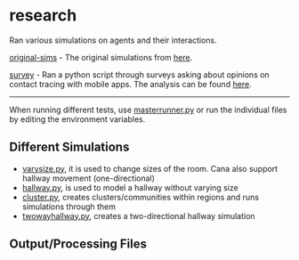 # research

Ran various simulations on agents and their interactions. 

[original-sims](https://github.com/charlestang06/research/tree/master/original-sims) - The original simulations from [here](http://motion.cs.umn.edu/PowerLaw/). 

[survey](https://github.com/charlestang06/research/tree/master/survey) - Ran a python script through surveys asking about opinions on contact tracing with mobile apps. The analysis can be found [here](https://docs.google.com/presentation/d/1BWw-zQXjyHDgzfu--fYldN2brBmKCCQk_ppXGwmYLWQ/edit?usp=sharing).

---

When running different tests, use [masterrunner.py](https://github.com/charlestang06/research/blob/master/masterrunner.py) or run the individual files by editing the environment variables.

## Different Simulations
- [varysize.py](https://github.com/charlestang06/research/blob/master/varysize.py), it is used to change sizes of the room. Cana also support hallway movement (one-directional)
- [hallway.py](https://github.com/charlestang06/research/blob/master/original-sims/hallway.py), is used to model a hallway without varying size
- [cluster.py](https://github.com/charlestang06/research/blob/master/cluster.py), creates clusters/communities within regions and runs simulations through them
- [twowayhallway.py](https://github.com/charlestang06/research/blob/master/twowayhallway.py), creates a two-directional hallway simulation 

## Output/Processing Files
